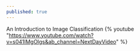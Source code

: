 ```yaml
---
published: true
---
```

An Introduction to Image Classification
 {% youtube "https://www.youtube.com/watch?v=s041lMgOlgs&ab_channel=NextDayVideo" %}
